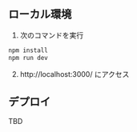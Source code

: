 ## ローカル環境

1. 次のコマンドを実行

```bash
npm install
npm run dev
```

2. http://localhost:3000/ にアクセス

## デプロイ

TBD
